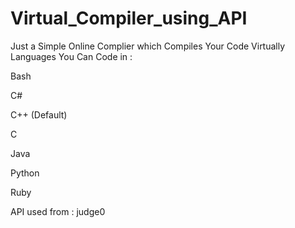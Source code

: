# Virtual_Compiler_using_API

Just a Simple Online Complier which Compiles Your Code Virtually
Languages You Can Code in :

Bash

C#

C++ (Default)

C

Java

Python

Ruby


API used from : judge0

